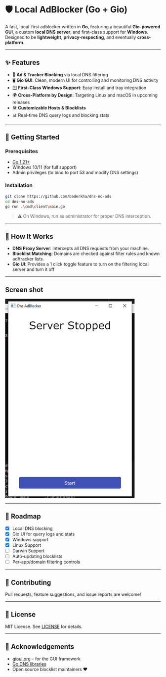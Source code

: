 # 🛡️ Local AdBlocker (Go + Gio)

A fast, local-first adblocker written in **Go**, featuring a beautiful **Gio-powered GUI**, a custom **local DNS server**, and first-class support for **Windows**. Designed to be **lightweight**, **privacy-respecting**, and eventually **cross-platform**.

---

## ✨ Features

-   🚫 **Ad & Tracker Blocking** via local DNS filtering
-   🖥️ **Gio GUI**: Clean, modern UI for controlling and monitoring DNS activity
-   🪟 **First-Class Windows Support**: Easy install and tray integration
-   🌍 **Cross-Platform by Design**: Targeting Linux and macOS in upcoming releases
-   🛠️ **Customizable Hosts & Blocklists**
-   📊 Real-time DNS query logs and blocking stats

---

## 🚀 Getting Started

### Prerequisites

-   [Go 1.21+](https://golang.org/dl/)
-   Windows 10/11 (for full support)
-   Admin privileges (to bind to port 53 and modify DNS settings)

### Installation

```bash
git clone https://github.com/baderkha/dns-no-ads
cd dns-no-ads
go run .\cmd\client\main.go
```

> ⚠️ On Windows, run as administrator for proper DNS interception.

---

## 🧠 How It Works

-   **DNS Proxy Server**: Intercepts all DNS requests from your machine.
-   **Blocklist Matching**: Domains are checked against filter rules and known ad/tracker lists.
-   **Gio UI**: Provides a 1 click toggle feature to turn on the filtering local server and turn it off

---

##  Screen shot

<img src="timelapse/2025-30-03/Capture.PNG" alt="Screenshot">



---

## 🧪 Roadmap

-   [x] Local DNS blocking
-   [x] Gio UI for query logs and stats
-   [x] Windows support
-   [x] Linux Support
-   [ ] Darwin Support
-   [ ] Auto-updating blocklists
-   [ ] Per-app/domain filtering controls

---

## 🙌 Contributing

Pull requests, feature suggestions, and issue reports are welcome!

---

## 📜 License

MIT License. See [LICENSE](./LICENSE) for details.

---

## 💬 Acknowledgements

-   [gioui.org](https://gioui.org/) – for the GUI framework
-   [Go DNS libraries](https://pkg.go.dev/github.com/miekg/dns)
-   Open source blocklist maintainers ❤️
